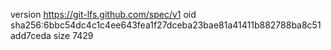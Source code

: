 version https://git-lfs.github.com/spec/v1
oid sha256:6bbc54dc4c1c4ee643fea1f27dceba23bae81a41411b882788ba8c51add7ceda
size 7429
